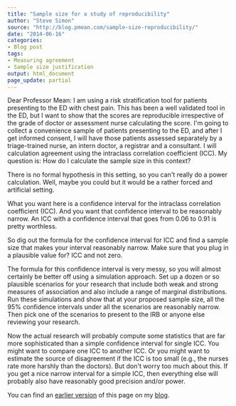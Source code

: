 ```yaml
---
title: "Sample size for a study of reproducibility"
author: "Steve Simon"
source: "http://blog.pmean.com/sample-size-reproducibility/"
date: "2014-06-16"
categories: 
- Blog post
tags:
- Measuring agreement
- Sample size justification
output: html_document
page_update: partial
---
```


Dear Professor Mean: I am using a risk stratification tool for patients
presenting to the ED with chest pain. This has been a well validated
tool in the ED, but I want to show that the scores are reproducible
irrespective of the grade of doctor or assessment nurse calculating the
score. I'm going to collect a convenience sample of patients presenting
to the ED, and after I get informed consent, I will have those patients
assessed separately by a triage-trained nurse, an intern doctor, a
registrar and a consultant. I will calculation agreement using the
intraclass correlation coefficient (ICC). My question is: How do I
calculate the sample size in this context?

<!---More--->

There is no formal hypothesis in this setting, so you can't really do a
power calculation. Well, maybe you could but it would be a rather forced
and artificial setting.

What you want here is a confidence interval for the intraclass
correlation coefficient (ICC). And you want that confidence interval to
be reasonably narrow. An ICC with a confidence interval that goes from
0.06 to 0.91 is pretty worthless.

So dig out the formula for the confidence interval for ICC and find a
sample size that makes your interval reasonably narrow. Make sure that
you plug in a plausible value for? ICC and not zero.

The formula for this confidence interval is very messy, so you will
almost certainly be better off using a simulation approach. Set up a
dozen or so plausible scenarios for your research that include both weak
and strong measures of association and also include a range of marginal
distributions. Run these simulations and show that at your proposed
sample size, all the 95% confidence intervals under all the scenarios
are reasonably narrow. Then pick one of the scenarios to present to the
IRB or anyone else reviewing your research.

Now the actual research will probably compute some statistics that are
far more sophisticated than a simple confidence interval for single ICC.
You might want to compare one ICC to another ICC. Or you might want to
estimate the source of disagreement if the ICC is too small (e.g., the
nurses rate more harshly than the doctors). But don't worry too much
about this. If you get a nice narrow interval for a simple ICC, then
everything else will probably also have reasonably good precision and/or
power.

You can find an [earlier version][sim1] of this page on my [blog][sim2].

[sim1]: http://blog.pmean.com/sample-size-reproducibility/
[sim2]: http://blog.pmean.com
